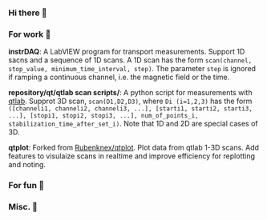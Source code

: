 ### Hi there 👋

### For work :wrench:

**instrDAQ**: A LabVIEW program for transport measurements. Support 1D sacns and a sequence of 1D scans. A 1D scan has the form `scan(channel, stop_value, minimum_time_interval, step)`. The parameter `step` is ignored if ramping a continuous channel, i.e. the magnetic field or the time.

**repository/qt/qtlab scan scripts/**: A python script for measurements with [qtlab](http://qtlab.sourceforge.net/). Supprot 3D scan, `scan(D1,D2,D3)`, where `Di (i=1,2,3)` has the form `([channeli1, channeli2, channeli3, ...], [starti1, starti2, starti3, ...], [stopi1, stopi2, stopi3, ...], num_of_points_i, stabilization_time_after_set_i)`. Note that 1D and 2D are special cases of 3D.

**qtplot**: Forked from [Rubenknex/qtplot](https://github.com/Rubenknex/qtplot). Plot data from qtlab 1-3D scans. Add features to visulaize scans in realtime and improve efficiency for replotting and noting.



### For fun :beer:

### Misc. :moyai:


